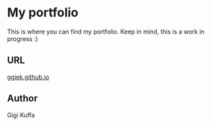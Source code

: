 # My portfolio

This is where you can find my portfolio. Keep in mind, this is a work in progress :)

## URL

[ggiek.github.io](https://ggiek.github.io) 

## Author
Gigi Kuffa
